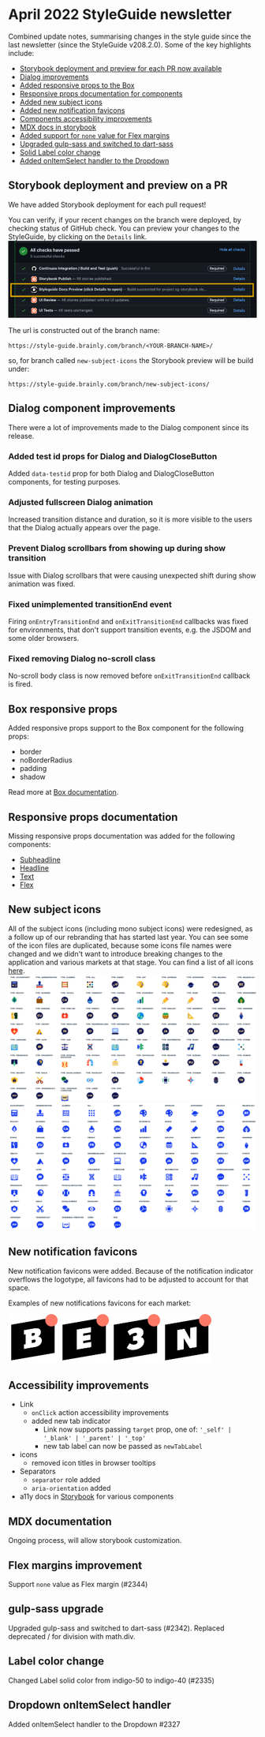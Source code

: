 # April 2022 StyleGuide newsletter

Combined update notes, summarising changes in the style guide since the last newsletter (since the StyleGuide v208.2.0). Some of the key highlights include:

- [Storybook deployment and preview for each PR now available](#storybook-deployment-and-preview-on-a-PR)
- [Dialog improvements](#dialog-improvements)
- [Added responsive props to the Box](#box-responsive-props)
- [Responsive props documentation for components](#responsive-props-documentation)
- [Added new subject icons](#new-subject-icons)
- [Added new notification favicons](#new-notification-favicons)
- [Components accessibility improvements](#accessibility-improvements)
- [MDX docs in storybook](#mdx-documentation)
- [Added support for `none` value for Flex margins](#flex-margins-improvement)
- [Upgraded gulp-sass and switched to dart-sass](#gulp-sass-upgrade)
- [Solid Label color change](#label-color-change)
- [Added onItemSelect handler to the Dropdown](#dropdown-onitemselect-handler)

## Storybook deployment and preview on a PR

We have added Storybook deployment for each pull request!

You can verify, if your recent changes on the branch were deployed, by checking status of GitHub check. You can preview your changes to the StyleGuide, by clicking on the `Details` link.
![storybook preview github check](./assets/2022-april/storybook-preview-gh-check.png)

The url is constructed out of the branch name:

```
https://style-guide.brainly.com/branch/<YOUR-BRANCH-NAME>/
```

so, for branch called `new-subject-icons` the Storybook preview will be build under:

```
https://style-guide.brainly.com/branch/new-subject-icons/
```

## Dialog component improvements

There were a lot of improvements made to the Dialog component since its release.

### Added test id props for Dialog and DialogCloseButton

Added `data-testid` prop for both Dialog and DialogCloseButton components, for testing purposes.

### Adjusted fullscreen Dialog animation

Increased transition distance and duration, so it is more visible to the users that the Dialog actually appears over the page.

### Prevent Dialog scrollbars from showing up during show transition

Issue with Dialog scrollbars that were causing unexpected shift during show animation was fixed.

### Fixed unimplemented transitionEnd event

Firing `onEntryTransitionEnd` and `onExitTransitionEnd` callbacks was fixed for environments, that don't support transition events, e.g. the JSDOM and some older browsers.

### Fixed removing Dialog no-scroll class

No-scroll body class is now removed before `onExitTransitionEnd` callback is fired.

## Box responsive props

Added responsive props support to the Box component for the following props:

- border
- noBorderRadius
- padding
- shadow

Read more at [Box documentation](https://style-guide.brainly.com/?path=/docs/components-box--default-story).

## Responsive props documentation

Missing responsive props documentation was added for the following components:

- [Subheadline](https://style-guide.brainly.com/?path=/docs/components-subheadline--default-story)
- [Headline](https://style-guide.brainly.com/?path=/docs/components-headline--default-story)
- [Text](https://style-guide.brainly.com/?path=/docs/components-text--default-story)
- [Flex](https://style-guide.brainly.com/?path=/docs/components-flex--default-story)

## New subject icons

All of the subject icons (including mono subject icons) were redesigned, as a follow up of our rebranding that has started last year. You can see some of the icon files are duplicated, because some icons file names were changed and we didn't want to introduce breaking changes to the application and various markets at that stage. You can find a list of all icons [here](https://style-guide.brainly.com/?path=/story/components-subjecticon--types).
![new subject icons](./assets/2022-april/subject-icons.png)
![new subject icons mono](./assets/2022-april/subject-icons-mono.png)

## New notification favicons

New notification favicons were added. Because of the notification indicator overflows the logotype, all favicons had to be adjusted to account for that space.

Examples of new notifications favicons for each market:

<img src="./assets/2022-april/favicon-brainly.png" width="100px">
<img src="./assets/2022-april/favicon-eodev.png" width="100px">
<img src="./assets/2022-april/favicon-znanija.png" width="100px">
<img src="./assets/2022-april/favicon-nosdevoirs.png" width="100px">

## Accessibility improvements

- Link
  - `onClick` action accessibility improvements
  - added new tab indicator
    - Link now supports passing `target` prop, one of: `'_self' | '_blank' | '_parent' | '_top'`
    - new tab label can now be passed as `newTabLabel`
- icons
  - removed icon titles in browser tooltips
- Separators
  - `separator` role added
  - `aria-orientation` added
- a11y docs in [Storybook](https://style-guide.brainly.com/) for various components

## MDX documentation

Ongoing process, will allow storybook customization.

## Flex margins improvement

Support `none` value as Flex margin (#2344)

## gulp-sass upgrade

Upgraded gulp-sass and switched to dart-sass (#2342). Replaced deprecated / for division with math.div.

## Label color change

Changed Label solid color from indigo-50 to indigo-40 (#2335)

## Dropdown onItemSelect handler

Added onItemSelect handler to the Dropdown #2327
